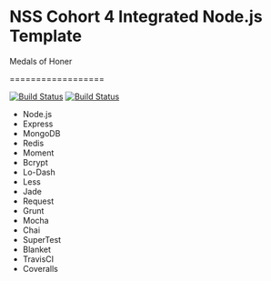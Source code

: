 NSS Cohort 4 Integrated Node.js Template
========================================
Medals of Honer

==================

[![Build Status](https://travis-ci.org/samtes/air.light-js.png?branch=master)](https://travis-ci.org/samtes/air.light-js)
[![Build Status](https://travis-ci.org/samtes/air.light-js.png?branch=master)](https://travis-ci.org/samtes/air.light-js)





- Node.js
- Express
- MongoDB
- Redis
- Moment
- Bcrypt
- Lo-Dash
- Less
- Jade
- Request
- Grunt
- Mocha
- Chai
- SuperTest
- Blanket
- TravisCI
- Coveralls

